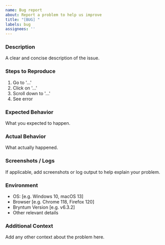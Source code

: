```yaml
---
name: Bug report
about: Report a problem to help us improve
title: "[BUG] "
labels: bug
assignees: ''
---
```


### Description
A clear and concise description of the issue.

### Steps to Reproduce
1. Go to '...'
2. Click on '...'
3. Scroll down to '...'
4. See error

### Expected Behavior
What you expected to happen.

### Actual Behavior
What actually happened.

### Screenshots / Logs
If applicable, add screenshots or log output to help explain your problem.

### Environment
- OS: [e.g. Windows 10, macOS 13]
- Browser [e.g. Chrome 118, Firefox 120]
- Bryntum Version [e.g. v6.3.2]
- Other relevant details

### Additional Context
Add any other context about the problem here.
